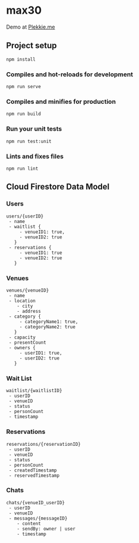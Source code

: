 # max30

Demo at [Plekkie.me](https://plekkie.me)

## Project setup
```
npm install
```

### Compiles and hot-reloads for development
```
npm run serve
```

### Compiles and minifies for production
```
npm run build
```

### Run your unit tests
```
npm run test:unit
```

### Lints and fixes files
```
npm run lint
```

## Cloud Firestore Data Model

### Users
```
users/{userID}
 - name
 - waitlist {
     - venueID1: true,
     - venueID2: true
   }
 - reservations {
     - venueID1: true
     - venueID2: true
   }
```
   
### Venues
```
venues/{venueID}
 - name
 - location
    - city
    - address
 - category {
     - categoryName1: true,
     - categoryName2: true
   }
 - capacity
 - presentCount
 - owners {
     - userID1: true,
     - userID2: true
   }
```

### Wait List
```
waitlist/{waitlistID}
 - userID
 - venueID
 - status
 - personCount
 - timestamp
```
### Reservations
```
reservations/{reservationID}
 - userID
 - venueID
 - status
 - personCount
 - createdTimestamp
 - reservedTimestamp
```
### Chats
```
chats/{venueID_userID}
 - userID
 - venueID
 - messages/{messageID}
    - content
    - sendBy: owner | user
    - timestamp
```